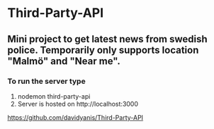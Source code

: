 # Third-Party-API

## Mini project to get latest news from swedish police. Temporarily only supports location "Malmö" and "Near me".

### To run the server type

1. nodemon third-party-api
2. Server is hosted on http://localhost:3000

https://github.com/davidyanis/Third-Party-API
